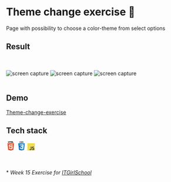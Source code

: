 # Theme change exercise :rainbow: 

Page with possibility to choose a color-theme from select options

## Result
<br><br>
<img width="30%" alt="screen capture" src="../main/assets/img/captureweb_dark.jpeg">
<img width="30%" alt="screen capture" src="../main/assets/img/captureweb_light.jpeg">
<img width="30%" alt="screen capture" src="../main/assets/img/captureweb_pink.jpeg">
<br><br>

## Demo
[Theme-change-exercise]

## Tech stack
<code><img height="25" src="https://raw.githubusercontent.com/github/explore/80688e429a7d4ef2fca1e82350fe8e3517d3494d/topics/html/html.png"></code>
<code><img height="25" src="https://raw.githubusercontent.com/github/explore/80688e429a7d4ef2fca1e82350fe8e3517d3494d/topics/css/css.png"></code>
<code><img height="20" src="https://raw.githubusercontent.com/github/explore/80688e429a7d4ef2fca1e82350fe8e3517d3494d/topics/javascript/javascript.png"></code>

<br><br> 
\* _Week 15 Exercise for [ITGirlSchool]_ 
  

   [ITGirlSchool]: <https://itgirlschool.com/en>
   [Theme-change-exercise]: <https://alenagm.github.io/Theme-change-exercise/>
